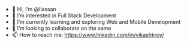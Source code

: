 - 👋 Hi, I’m @llassan
- 👀 I’m interested in Full Stack Development
- 🌱 I’m currently learning and exploring Web and Mobile Development
- 💞️ I’m looking to collaborate on the same
- 📫 How to reach me: https://www.linkedin.com/in/vikashkroy/

<!---
llassan/llassan is a ✨ special ✨ repository because its `README.md` (this file) appears on your GitHub profile.
You can click the Preview link to take a look at your changes.
--->
